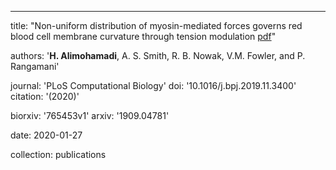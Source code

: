 ---
title: "Non-uniform distribution of myosin-mediated forces governs red blood cell membrane curvature through tension modulation [pdf](https://journals.plos.org/ploscompbiol/article?id=10.1371/journal.pcbi.1007890&rev=1)"

authors: '<b>H. Alimohamadi</b>, A. S. Smith, R. B. Nowak, V.M. Fowler, and P. Rangamani'


journal: 'PLoS Computational Biology'
doi: '10.1016/j.bpj.2019.11.3400'
citation: '(2020)'

biorxiv: '765453v1'
arxiv: '1909.04781'

date: 2020-01-27

collection: publications


